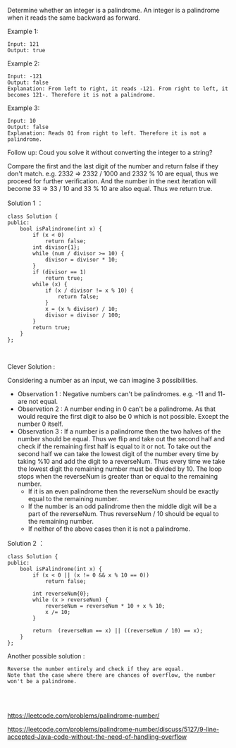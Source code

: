 Determine whether an integer is a palindrome. An integer is a palindrome when it reads the same backward as forward.

Example 1:
```
Input: 121
Output: true
```
Example 2:
```
Input: -121
Output: false
Explanation: From left to right, it reads -121. From right to left, it becomes 121-. Therefore it is not a palindrome.
```
Example 3:
```
Input: 10
Output: false
Explanation: Reads 01 from right to left. Therefore it is not a palindrome.
```

Follow up:
Coud you solve it without converting the integer to a string?

 

Compare the first and the last digit of the number and return false if they don't match.
e.g. 2332 => 2332 / 1000  and 2332 % 10 are equal, thus we proceed for further verification.
And the number in the next iteration will become 33 => 33 / 10 and 33 % 10 are also equal.
Thus we return true.
 

Solution 1 ：
```
class Solution {
public:
    bool isPalindrome(int x) {
        if (x < 0)
            return false;
        int divisor{1};
        while (num / divisor >= 10) {
            divisor = divisor * 10;
        }
        if (divisor == 1)
            return true;
        while (x) {
            if (x / divisor != x % 10) {
                return false;
            }
            x = (x % divisor) / 10;
            divisor = divisor / 100;
        }
        return true;
    }
};
```
<br>

Clever Solution :

Considering a number as an input, we can imagine 3 possibilities.
- Observation 1 : Negative numbers can't be palindromes. e.g. -11 and 11- are not equal.
- Observetion 2 : A number ending in 0 can't be a palindrome. As that would require the first digit to also be 0 which is not possible. Except the number 0 itself.
- Observation 3 : If a number is a palindrome then the two halves of the number should be equal.
Thus we flip and take out the second half and check if the remaining first half is equal to it or not. To take out the second half we can take the lowest digit of the number every time by taking %10 and add the digit to a reverseNum. Thus every time we take the lowest digit the remaining number must be divided by 10. The loop stops when the reverseNum is greater than or equal to the remaining number. 
    - If it is an even palindrome then the reverseNum should be exactly equal to the remaining number. 
    - If the number is an odd palindrome then the middle digit will be a part of the reverseNum. Thus reverseNum / 10 should be equal to the remaining number.
    - If neither of the above cases then it is not a palindrome.
 

Solution 2 ：
```
class Solution {
public:
    bool isPalindrome(int x) {
        if (x < 0 || (x != 0 && x % 10 == 0))
            return false;
        
        int reverseNum{0};
        while (x > reverseNum) {
            reverseNum = reverseNum * 10 + x % 10;
            x /= 10;
        }
        
        return  (reverseNum == x) || ((reverseNum / 10) == x);
    }
};
```



 
Another possible solution :
    
    Reverse the number entirely and check if they are equal. 
    Note that the case where there are chances of overflow, the number won't be a palindrome.

<br>
<br>

https://leetcode.com/problems/palindrome-number/

https://leetcode.com/problems/palindrome-number/discuss/5127/9-line-accepted-Java-code-without-the-need-of-handling-overflow
